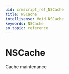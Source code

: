 ```yaml
---
uid: crmscript_ref_NSCache
title: NSCache
intellisense: Void.NSCache
keywords: NSCache
so.topic: reference
---
```


# NSCache

Cache maintenance
